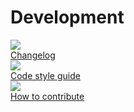 <h1>Development</h1>

<div class="test-chooser__cyoa-menu">
  <a href="https://github.com/timescale/timescaledb/blob/master/CHANGELOG.md">
    <div class="cyoa-button">
      <img src="https://assets.iobeam.com/images/docs/development-1-changelog.png" class="cyoa-icon">
      <div class="test-chooser__cyoa-menu-label">Changelog</div>
    </div>
  </a>
  <a href="https://github.com/timescale/timescaledb/blob/master/docs/StyleGuide.md">
    <div class="cyoa-button">
      <img src="https://assets.iobeam.com/images/docs/development-2-styleguide.png" class="cyoa-icon">
      <div class="test-chooser__cyoa-menu-label">Code style guide</div>
    </div>
  </a>
  <a href="https://github.com/timescale/timescaledb/blob/master/CONTRIBUTING.md">
    <div class="cyoa-button">
      <img src="https://assets.iobeam.com/images/docs/development-3-contribute.png" class="cyoa-icon">
      <div class="test-chooser__cyoa-menu-label">How to contribute</div>
    </div>
  </a>
</div>
